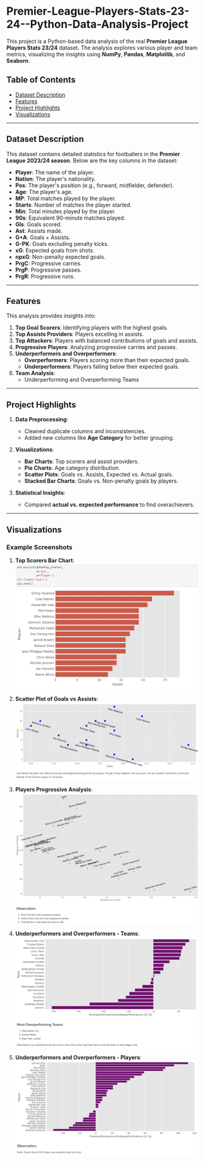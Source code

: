# Premier-League-Players-Stats-23-24--Python-Data-Analysis-Project

This project is a Python-based data analysis of the real **Premier League Players Stats 23/24** dataset. The analysis explores various player and team metrics, visualizing the insights using **NumPy**, **Pandas**, **Matplotlib**, and **Seaborn**.

## Table of Contents
- [Dataset Description](#dataset-description)
- [Features](#features)
- [Project Highlights](#project-highlights)
- [Visualizations](#visualizations)

---

## Dataset Description

This dataset contains detailed statistics for footballers in the **Premier League 2023/24 season**. Below are the key columns in the dataset:

- **Player**: The name of the player.
- **Nation**: The player's nationality.
- **Pos**: The player's position (e.g., forward, midfielder, defender).
- **Age**: The player's age.
- **MP**: Total matches played by the player.
- **Starts**: Number of matches the player started.
- **Min**: Total minutes played by the player.
- **90s**: Equivalent 90-minute matches played.
- **Gls**: Goals scored.
- **Ast**: Assists made.
- **G+A**: Goals + Assists.
- **G-PK**: Goals excluding penalty kicks.
- **xG**: Expected goals from shots.
- **npxG**: Non-penalty expected goals.
- **PrgC**: Progressive carries.
- **PrgP**: Progressive passes.
- **PrgR**: Progressive runs.

---

## Features

This analysis provides insights into:
1. **Top Goal Scorers**: Identifying players with the highest goals.
2. **Top Assists Providers**: Players excelling in assists.
3. **Top Attackers**: Players with balanced contributions of goals and assists.
4. **Progressive Players**: Analyzing progressive carries and passes.
5. **Underperformers and Overperformers**:
   - **Overperformers**: Players scoring more than their expected goals.
   - **Underperformers**: Players falling below their expected goals.
6. **Team Analysis**:
   - Underperforming and Overperforming Teams

---

## Project Highlights

1. **Data Preprocessing**:
   - Cleaned duplicate columns and inconsistencies.
   - Added new columns like **Age Category** for better grouping.

2. **Visualizations**:
   - **Bar Charts**: Top scorers and assist providers.
   - **Pie Charts**: Age category distribution.
   - **Scatter Plots**: Goals vs. Assists, Expected vs. Actual goals.
   - **Stacked Bar Charts**: Goals vs. Non-penalty goals by players.

3. **Statistical Insights**:
   - Compared **actual vs. expected performance** to find overachievers.

---

## Visualizations

### Example Screenshots
1. **Top Scorers Bar Chart**:
   ![image alt](https://github.com/DivyaKumar7/Premier-League-Players-Stats-23-24--Python-Data-Analysis-Project/blob/f59cb9da096284002068f4e4696aa4375c69d5c0/Screenshots/Top%20Goalscorers.png)

2. **Scatter Plot of Goals vs Assists**:
   ![image alt](https://github.com/DivyaKumar7/Premier-League-Players-Stats-23-24--Python-Data-Analysis-Project/blob/e35f8d224a6cea5d1fc582679c2d27a445caf0e5/Screenshots/Scatter%20Plot%20of%20Goals%20vs%20Assists.png)

3. **Players Progressive Analysis**:
   ![image alt](https://github.com/DivyaKumar7/Premier-League-Players-Stats-23-24--Python-Data-Analysis-Project/blob/e35f8d224a6cea5d1fc582679c2d27a445caf0e5/Screenshots/Players%20Progressive%20Analysis.png)

4. **Underperformers and Overperformers - Teams**:
   ![image alt](https://github.com/DivyaKumar7/Premier-League-Players-Stats-23-24--Python-Data-Analysis-Project/blob/e35f8d224a6cea5d1fc582679c2d27a445caf0e5/Screenshots/Underperformers%20and%20Overperformers%20-%20Teams.png)

3. **Underperformers and Overperformers - Players**:
   ![image alt](https://github.com/DivyaKumar7/Premier-League-Players-Stats-23-24--Python-Data-Analysis-Project/blob/e35f8d224a6cea5d1fc582679c2d27a445caf0e5/Screenshots/Underperformers%20and%20Overperformers%20-%20Players.png)
